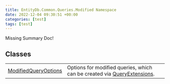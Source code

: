 ```yaml
---
title: EntityDb.Common.Queries.Modified Namespace
date: 2022-12-04 09:30:51 +00:00
categories: [test]
tags: [test]
---
```


Missing Summary Doc!
## Classes
<table><tr><td><!--/posts/dotnet-entitydb-common-queries-modified-modifiedqueryoptions--><a href='#'>ModifiedQueryOptions</a></td><td>
Options for modified queries, which can be created via <!--/posts/dotnet-entitydb-common-extensions-queryextensions--><a href='#'>QueryExtensions</a>.
</td></tr></table>
